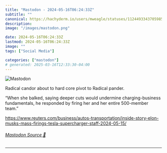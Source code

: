 ```yaml
---
title: "Mastodon - 2024-05-16T06:24:33Z"
subtitle: ""
canonical: https://hachyderm.io/users/mweagle/statuses/112449334370598504
description:
image: "/images/mastodon.png"

date: 2024-05-16T06:24:33Z
lastmod: 2024-05-16T06:24:33Z
image: ""
tags: ["Social Media"]

categories: ["mastodon"]
# generated: 2025-03-16T12:33:30-04:00
---
```

![Mastodon](/images/mastodon.png)

<p>Radical candor about to hard core pivot to Radical pander. </p><p>“When she balked, saying deeper cuts would undermine charging-business fundamentals, he responded by firing her and her entire 500-member team.”</p><p><a href="https://www.reuters.com/business/autos-transportation/inside-story-elon-musks-mass-firings-tesla-supercharger-staff-2024-05-15/" target="_blank" rel="nofollow noopener noreferrer" translate="no"><span class="invisible">https://www.</span><span class="ellipsis">reuters.com/business/autos-tra</span><span class="invisible">nsportation/inside-story-elon-musks-mass-firings-tesla-supercharger-staff-2024-05-15/</span></a></p>


###### [Mastodon Source 🐘](https://hachyderm.io/@mweagle/112449334370598504)

___
